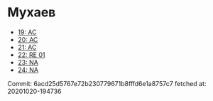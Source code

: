 # Мухаев
- [19: AC](19.md)
- [20: AC](20.md)
- [21: AC](21.md)
- [22: RE 01](22.md)
- [23: NA](23.md)
- [24: NA](24.md)

Commit: 6acd25d5767e72b230779671b8fffd6e1a8757c7
 fetched at: 20201020-194736
